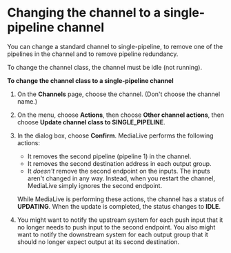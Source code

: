 # Changing the channel to a single\-pipeline channel<a name="channel-class-to-singlepipeline"></a>

You can change a standard channel to single\-pipeline, to remove one of the pipelines in the channel and to remove pipeline redundancy\.

To change the channel class, the channel must be idle \(not running\)\.

**To change the channel class to a single\-pipeline channel**

1. On the **Channels** page, choose the channel\. \(Don't choose the channel name\.\)

1. On the menu, choose **Actions**, then choose **Other channel actions**, then choose **Update channel class to SINGLE\_PIPELINE**\.

1. In the dialog box, choose **Confirm**\. MediaLive performs the following actions:
   + It removes the second pipeline \(pipeline 1\) in the channel\.
   + It removes the second destination address in each output group\.
   + It *doesn't* remove the second endpoint on the inputs\. The inputs aren't changed in any way\. Instead, when you restart the channel, MediaLive simply ignores the second endpoint\.

   While MediaLive is performing these actions, the channel has a status of **UPDATING**\. When the update is completed, the status changes to **IDLE**\. 

1. You might want to notify the upstream system for each push input that it no longer needs to push input to the second endpoint\. You also might want to notify the downstream system for each output group that it should no longer expect output at its second destination\. 
